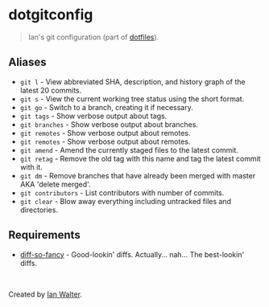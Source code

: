 # dotgitconfig
> Ian's git configuration (part of [dotfiles](https://github.com/ianwalter/dotfiles)).

## Aliases

* `git l` - View abbreviated SHA, description, and history graph of the latest
  20 commits.
* `git s` - View the current working tree status using the short format.
* `git go` - Switch to a branch, creating it if necessary.
* `git tags` - Show verbose output about tags.
* `git branches` - Show verbose output about branches.
* `git remotes` - Show verbose output about remotes.
* `git remotes` - Show verbose output about remotes.
* `git amend` - Amend the currently staged files to the latest commit.
* `git retag` - Remove the old tag with this name and tag the latest commit with
  it.
* `git dm` - Remove branches that have already been merged with master AKA
  'delete merged'.
* `git contributors` - List contributors with number of commits.
* `git clear` - Blow away everything including untracked files and directories.

## Requirements

* [diff-so-fancy](https://github.com/so-fancy/diff-so-fancy) - Good-lookin' diffs. Actually… nah… The best-lookin' diffs.

&nbsp;

Created by [Ian Walter](http://iankwalter.com).
